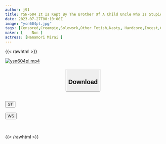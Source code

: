 ```yaml
---
author: j91
title: YSN-604 It Is Kept By The Brother Of A Child Uncle Who Is Stupid But Has A Strong Libido. Mifune Misuzu
date: 2023-07-27T00:10:00Z
image: "ysn604pl.jpg"
tags: [Censored,Creampie,Solowork,Other Fetish,Nasty, Hardcore,Incest,Conceived	 ]
maker: [	Non ]
actress: [Hanamori Mirai ]
---
```



{{< rawhtml >}}

<div class="video" data-videoid="3O1QegVzemhdW0O">
    <a href="javascript:;">
        <img src="https://my.j91.asia/posts/ysn604pl/ysn604pl.jpg" width="WIDTH" height="HEIGHT" alt="ysn604pl.mp4" loading="lazy">
    </a>
</div>

<script type="text/javascript" src="https://j91.asia/asset/on-demand-st.js"></script>

<br>
  <link rel="stylesheet" href="https://j91.asia/asset/bs5.css">
  
  <center>
  <button class="btn btn-primary" type="button" data-bs-toggle="collapse" data-bs-target=".multi-collapse" aria-expanded="false" aria-controls="multiCollapseExample1 multiCollapseExample2"><h2>Download</h2></button></center>
</p>
<div class="row">
  <div class="col">
    <div class="collapse multi-collapse" id="multiCollapseExample1">
      <div class="card card-body">
	      	      <br>
<div class="buttons">  
<a href="https://streamtape.to/v/3O1QegVzemhdW0O"><button class="btn-hover color-3"><i class="fa fa-download"></i> ST</button></a></div>
    </div>
  </div>
</div>
  <div class="col">
    <div class="collapse multi-collapse" id="multiCollapseExample2">
      <div class="card card-body">
	      <br>
<div class="buttons">
    <a href="https://wolfstream.tv/m6q83v8wnlk6.html"><button class="btn-hover color-9"><i class="fa fa-download"></i> WS</button></a></div>
<br><br>
      </div>
    </div>
  </div>
</div>

{{< /rawhtml >}}